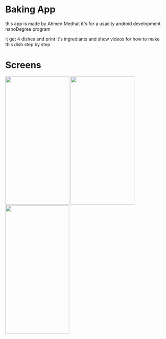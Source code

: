 Baking App
===========

this app is made by Ahmed Medhat
it's for a usacity android development nanoDegree program


<p>
it get 4 dishes and print it's ingrediants 
and show videos for how to make this dish step by step
</p>


Screens 
========

<p float="left">

<img src="https://user-images.githubusercontent.com/37122820/54866837-8fc9d580-4d81-11e9-9a42-790d13064232.png" width="200" height="400">
      
<img src="https://user-images.githubusercontent.com/37122820/54866845-b7b93900-4d81-11e9-87e8-5bbc09ead047.png" width="200" height="400">
     
<img src="https://user-images.githubusercontent.com/37122820/54866847-bf78dd80-4d81-11e9-881e-aeccd8deb908.png" width="200" height="400">
</p>
